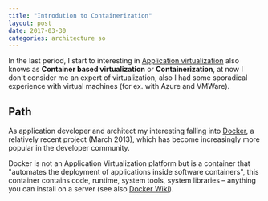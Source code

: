 ```yaml
---
title: "Introdution to Containerization"
layout: post
date: 2017-03-30
categories: architecture so
---
```


In the last period, I start to interesting in [Application virtualization] also knows as __Container based virtualization__ or __Containerization__, at now I don't consider me an expert of virtualization, also I had some sporadical experience with virtual machines (for ex. with Azure and VMWare).

## Path
As application developer and architect my interesting falling into [Docker], a relatively recent project (March 2013), which has become increasingly more popular in the developer community.

Docker is not an Application Virtualization platform but is a container that "automates the deployment of applications inside software containers", this container contains code, runtime, system tools, system libraries – anything you can install on a server (see also [Docker Wiki]).

[Application virtualization]: https://en.wikipedia.org/wiki/Application_virtualization
[Docker]: https://github.com/docker/docker
[Docker Wiki]: https://en.wikipedia.org/wiki/Docker_(software)

